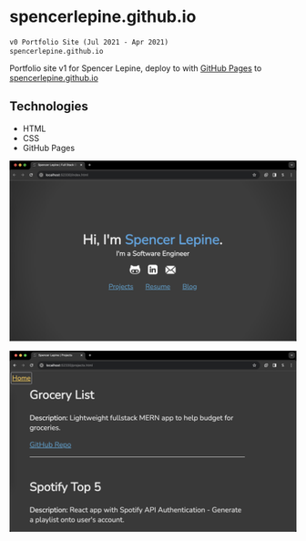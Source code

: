 # spencerlepine.github.io

```
v0 Portfolio Site (Jul 2021 - Apr 2021)
spencerlepine.github.io
```

Portfolio site v1 for Spencer Lepine, deploy to with [GitHub Pages](https://pages.github.com/) to [spencerlepine.github.io](https://spencerlepine.github.io/)

## Technologies

- HTML
- CSS
- GitHub Pages

![portfolio v1 screenshot](./SCREENSHOT.png)

![projects v1 screenshot](./PROJECTS_PAGE.png)
